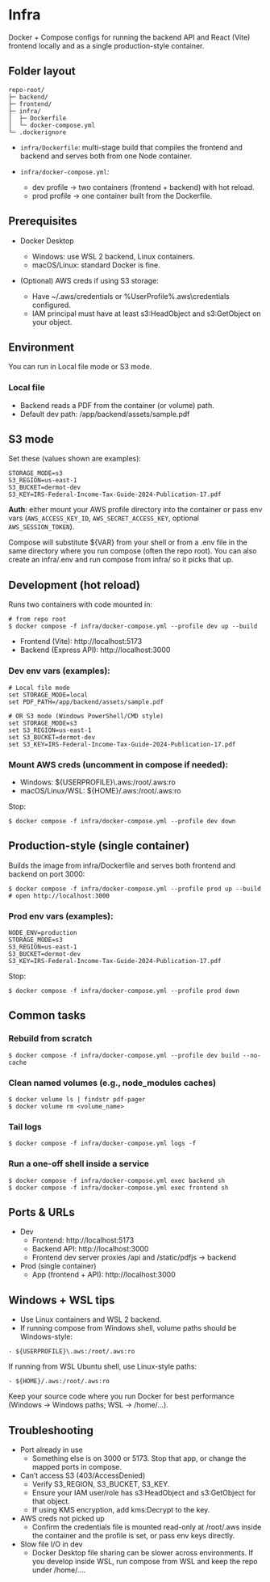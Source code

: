 Infra
=====

Docker + Compose configs for running the backend API and React (Vite) frontend locally and as a single production-style container.

## Folder layout
```
repo-root/
├─ backend/
├─ frontend/
├─ infra/
│  ├─ Dockerfile
│  └─ docker-compose.yml
└─ .dockerignore
```

- `infra/Dockerfile`: multi-stage build that compiles the frontend and backend and serves both from one Node container.

- `infra/docker-compose.yml`:
  - dev profile → two containers (frontend + backend) with hot reload.
  - prod profile → one container built from the Dockerfile.

## Prerequisites

- Docker Desktop
  - Windows: use WSL 2 backend, Linux containers.
  - macOS/Linux: standard Docker is fine.

- (Optional) AWS creds if using S3 storage:
  - Have ~/.aws/credentials or %UserProfile%\.aws\credentials configured.
  - IAM principal must have at least s3:HeadObject and s3:GetObject on your object.

## Environment

You can run in Local file mode or S3 mode.

### Local file

- Backend reads a PDF from the container (or volume) path.
- Default dev path: /app/backend/assets/sample.pdf

## S3 mode

Set these (values shown are examples):

```
STORAGE_MODE=s3
S3_REGION=us-east-1
S3_BUCKET=dermot-dev
S3_KEY=IRS-Federal-Income-Tax-Guide-2024-Publication-17.pdf
```

**Auth**: either mount your AWS profile directory into the container or pass env vars (`AWS_ACCESS_KEY_ID`, `AWS_SECRET_ACCESS_KEY`, optional `AWS_SESSION_TOKEN`).

Compose will substitute ${VAR} from your shell or from a .env file in the same directory where you run compose (often the repo root). You can also create an infra/.env and run compose from infra/ so it picks that up.

## Development (hot reload)

Runs two containers with code mounted in:

```
# from repo root
$ docker compose -f infra/docker-compose.yml --profile dev up --build
```

- Frontend (Vite): http://localhost:5173
- Backend (Express API): http://localhost:3000

### Dev env vars (examples):

```
# Local file mode
set STORAGE_MODE=local
set PDF_PATH=/app/backend/assets/sample.pdf

# OR S3 mode (Windows PowerShell/CMD style)
set STORAGE_MODE=s3
set S3_REGION=us-east-1
set S3_BUCKET=dermot-dev
set S3_KEY=IRS-Federal-Income-Tax-Guide-2024-Publication-17.pdf
```

### Mount AWS creds (uncomment in compose if needed):

- Windows: ${USERPROFILE}\\.aws:/root/.aws:ro
- macOS/Linux/WSL: ${HOME}/.aws:/root/.aws:ro

Stop:

```
$ docker compose -f infra/docker-compose.yml --profile dev down
```

## Production-style (single container)

Builds the image from infra/Dockerfile and serves both frontend and backend on port 3000:

```
$ docker compose -f infra/docker-compose.yml --profile prod up --build
# open http://localhost:3000
```

### Prod env vars (examples):

```
NODE_ENV=production
STORAGE_MODE=s3
S3_REGION=us-east-1
S3_BUCKET=dermot-dev
S3_KEY=IRS-Federal-Income-Tax-Guide-2024-Publication-17.pdf
```


Stop:

```
$ docker compose -f infra/docker-compose.yml --profile prod down
```

## Common tasks

### Rebuild from scratch

```
$ docker compose -f infra/docker-compose.yml --profile dev build --no-cache
```

### Clean named volumes (e.g., node_modules caches)

```
$ docker volume ls | findstr pdf-pager
$ docker volume rm <volume_name>
```

### Tail logs

```
$ docker compose -f infra/docker-compose.yml logs -f
```

### Run a one-off shell inside a service

```
$ docker compose -f infra/docker-compose.yml exec backend sh
$ docker compose -f infra/docker-compose.yml exec frontend sh
```

## Ports & URLs

- Dev
  - Frontend: http://localhost:5173
  - Backend API: http://localhost:3000
  - Frontend dev server proxies /api and /static/pdfjs → backend
- Prod (single container)
  - App (frontend + API): http://localhost:3000

## Windows + WSL tips

- Use Linux containers and WSL 2 backend.
- If running compose from Windows shell, volume paths should be Windows-style:

```
- ${USERPROFILE}\.aws:/root/.aws:ro
```

If running from WSL Ubuntu shell, use Linux-style paths:

```
- ${HOME}/.aws:/root/.aws:ro
```

Keep your source code where you run Docker for best performance (Windows → Windows paths; WSL → /home/...).

## Troubleshooting

- Port already in use
  - Something else is on 3000 or 5173. Stop that app, or change the mapped ports in compose.
- Can’t access S3 (403/AccessDenied)
  - Verify S3_REGION, S3_BUCKET, S3_KEY.
  - Ensure your IAM user/role has s3:HeadObject and s3:GetObject for that object.
  - If using KMS encryption, add kms:Decrypt to the key.
- AWS creds not picked up
  - Confirm the credentials file is mounted read-only at /root/.aws inside the container and the profile is set, or pass env keys directly.
- Slow file I/O in dev
  - Docker Desktop file sharing can be slower across environments. If you develop inside WSL, run compose from WSL and keep the repo under /home/....